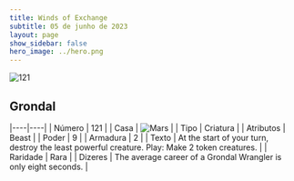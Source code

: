 ```yaml
---
title: Winds of Exchange
subtitle: 05 de junho de 2023
layout: page
show_sidebar: false
hero_image: ../hero.png
---
```


![121](https://mastervault-storage-prod.s3.amazonaws.com/media/card_front/en/600_121_3c1b3df2c507_en.png)


## Grondal

|----|----|
| Número | 121 |
| Casa | ![Mars](https://archonarcana.com/images/thumb/d/de/Mars.png/22px-Mars.png "Marte") |
| Tipo | Criatura |
| Atributos | Beast |
| Poder | 9 |
| Armadura | 2 |
| Texto | At the start of your turn, destroy the least powerful creature. Play: Make 2 token creatures.  |
| Raridade | Rara |
| Dizeres | The average career of a Grondal Wrangler is only eight seconds. |

